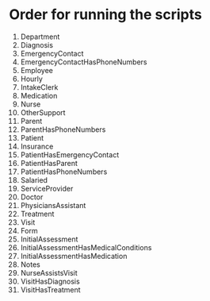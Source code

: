 # Order for running the scripts 

1. Department
2. Diagnosis
3. EmergencyContact
4. EmergencyContactHasPhoneNumbers
5. Employee
6. Hourly
7. IntakeClerk
8. Medication
9. Nurse
10. OtherSupport
11. Parent 
12. ParentHasPhoneNumbers
13. Patient 
14. Insurance 
15. PatientHasEmergencyContact 
16. PatientHasParent 
17. PatientHasPhoneNumbers 
18. Salaried 
19. ServiceProvider 
20. Doctor 
21. PhysiciansAssistant 
22. Treatment 
23. Visit 
24. Form 
25. InitialAssessment 
26. InitialAssessmentHasMedicalConditions 
27. InitialAssessmentHasMedication
28. Notes 
29. NurseAssistsVisit 
30. VisitHasDiagnosis
31. VisitHasTreatment 


